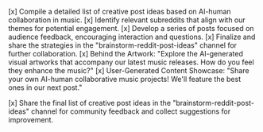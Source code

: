 [x] Compile a detailed list of creative post ideas based on AI-human collaboration in music.
[x] Identify relevant subreddits that align with our themes for potential engagement.
[x] Develop a series of posts focused on audience feedback, encouraging interaction and questions.
[x] Finalize and share the strategies in the "brainstorm-reddit-post-ideas" channel for further collaboration.
[x] Behind the Artwork: "Explore the AI-generated visual artworks that accompany our latest music releases. How do you feel they enhance the music?"
[x] User-Generated Content Showcase: "Share your own AI-human collaborative music projects! We'll feature the best ones in our next post."

[x] Share the final list of creative post ideas in the "brainstorm-reddit-post-ideas" channel for community feedback and collect suggestions for improvement.